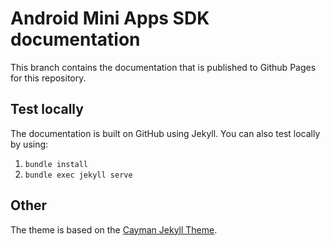 # Android Mini Apps SDK documentation

This branch contains the documentation that is published to Github Pages for this repository.

## Test locally

The documentation is built on GitHub using Jekyll. You can also test locally by using:

1. `bundle install`
2. `bundle exec jekyll serve`

## Other

The theme is based on the [Cayman Jekyll Theme](https://github.com/pages-themes/cayman).